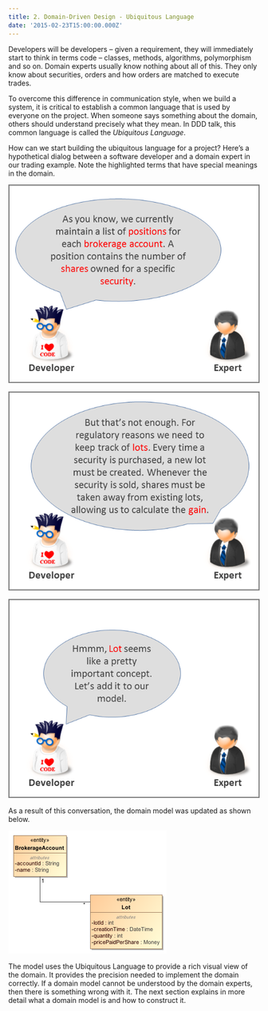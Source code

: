 ```yaml
---
title: 2. Domain-Driven Design - Ubiquitous Language
date: '2015-02-23T15:00:00.000Z'
---
```


Developers will be developers – given a requirement, they will immediately start to think in terms code – classes, methods, algorithms, polymorphism and so on. Domain experts usually know nothing about all of this. They only know about securities, orders and how orders are matched to execute trades.

To overcome this difference in communication style, when we build a system, it is critical to establish a common language that is used by everyone on the project. When someone says something about the domain, others should understand precisely what they mean. In DDD talk, this common language is called the _Ubiquitous Language_.

How can we start building the ubiquitous language for a project? Here’s a hypothetical dialog between a software developer and a domain expert in our trading example. Note the highlighted terms that have special meanings in the domain.

![Ubiquitous Language 1](./ubiquitous-language-1.png)

![Ubiquitous Language 2](./ubiquitous-language-2.png)

![Ubiquitous Language 3](./ubiquitous-language-3.png)

As a result of this conversation, the domain model was updated as shown below.

![Relationship with multiplicity](./relationship-with-multiplicity.png)

The model uses the Ubiquitous Language to provide a rich visual view of the domain. It provides the precision needed to implement the domain correctly. If a domain model cannot be understood by the domain experts, then there is something wrong with it. The next section explains in more detail what a domain model is and how to construct it.
